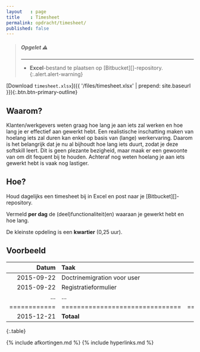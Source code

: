 ```yaml
---
layout   : page
title    : Timesheet
permalink: opdracht/timesheet/
published: false
---
```


> ##### **Opgelet** :warning:
> ---
> - **Excel**-bestand te plaatsen op [Bitbucket][]-repository.
{:.alert.alert-warning}

[Download `timesheet.xlsx`]({{ '/files/timesheet.xlsx' | prepend: site.baseurl }}){:.btn.btn-primary-outline}


Waarom?
-------

Klanten/werkgevers weten graag hoe lang je aan iets zal werken en hoe lang je er effectief aan gewerkt hebt. Een realistische inschatting maken van hoelang iets zal duren kan enkel op basis van (lange) werkervaring. Daarom is het belangrijk dat je nu al bijhoudt hoe lang iets duurt, zodat je deze softskill leert. Dit is geen plezante bezigheid, maar maak er een gewoonte van om dit fequent bij te houden. Achteraf nog weten hoelang je aan iets gewerkt hebt is vaak nog lastiger.

Hoe?
----

Houd dagelijks een timesheet bij in Excel en post naar je [Bitbucket][]-repository.

Vermeld **per dag** de (deel)functionaliteit(en) waaraan je gewerkt hebt en hoe lang.

De kleinste opdeling is een **kwartier** (0,25 uur). 

Voorbeeld
---------

| Datum      |   Taak                        |         Tijd   |
|-----------:|:------------------------------|---------------:|
| 2015-09-22 |   Doctrinemigration voor user |     0,25 uur   |
| 2015-09-22 |   Registratieformulier        |     3,75 uur   |
| …          |   …                           |        … uur   |
|============|===============================|================|
| 2015-12-21 | **Totaal**                    | **137,00 uur** |
{:.table}


{% include afkortingen.md %}
{% include hyperlinks.md %}